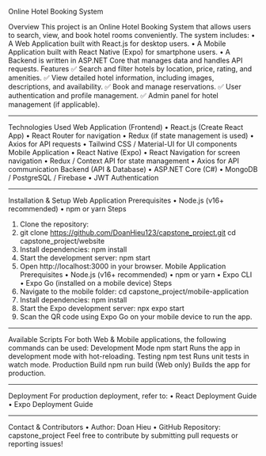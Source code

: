 Online Hotel Booking System

Overview
This project is an Online Hotel Booking System that allows users to search, view, and book hotel rooms conveniently. The system includes:
•	A Web Application built with React.js for desktop users.
•	A Mobile Application built with React Native (Expo) for smartphone users.
•	A Backend is written in ASP.NET Core that manages data and handles API requests.
Features
✅ Search and filter hotels by location, price, rating, and amenities. ✅ View detailed hotel information, including images, descriptions, and availability. ✅ Book and manage reservations. ✅ User authentication and profile management. ✅ Admin panel for hotel management (if applicable).
________________________________________
Technologies Used
Web Application (Frontend)
•	React.js (Create React App)
•	React Router for navigation
•	Redux (if state management is used)
•	Axios for API requests
•	Tailwind CSS / Material-UI for UI components
Mobile Application
•	React Native (Expo)
•	React Navigation for screen navigation
•	Redux / Context API for state management
•	Axios for API communication
Backend (API & Database)
•	ASP.NET Core (C#)
•	MongoDB / PostgreSQL / Firebase
•	JWT Authentication
________________________________________
Installation & Setup
Web Application
Prerequisites
•	Node.js (v16+ recommended)
•	npm or yarn
Steps
1.	Clone the repository:
2.	git clone https://github.com/DoanHieu123/capstone_project.git
cd capstone_project/website
3.	Install dependencies:
npm install
4.	Start the development server:
npm start
5.	Open http://localhost:3000 in your browser.
Mobile Application
Prerequisites
•	Node.js (v16+ recommended)
•	npm or yarn
•	Expo CLI
•	Expo Go (installed on a mobile device)
Steps
1.	Navigate to the mobile folder:
cd capstone_project/mobile-application
2.	Install dependencies:
npm install
3.	Start the Expo development server:
npx expo start
4.	Scan the QR code using Expo Go on your mobile device to run the app.
________________________________________
Available Scripts
For both Web & Mobile applications, the following commands can be used:
Development Mode
npm start
Runs the app in development mode with hot-reloading.
Testing
npm test
Runs unit tests in watch mode.
Production Build
npm run build
(Web only) Builds the app for production.
________________________________________
Deployment
For production deployment, refer to:
•	React Deployment Guide
•	Expo Deployment Guide
________________________________________
Contact & Contributors
•	Author: Doan Hieu
•	GitHub Repository: capstone_project
Feel free to contribute by submitting pull requests or reporting issues!

